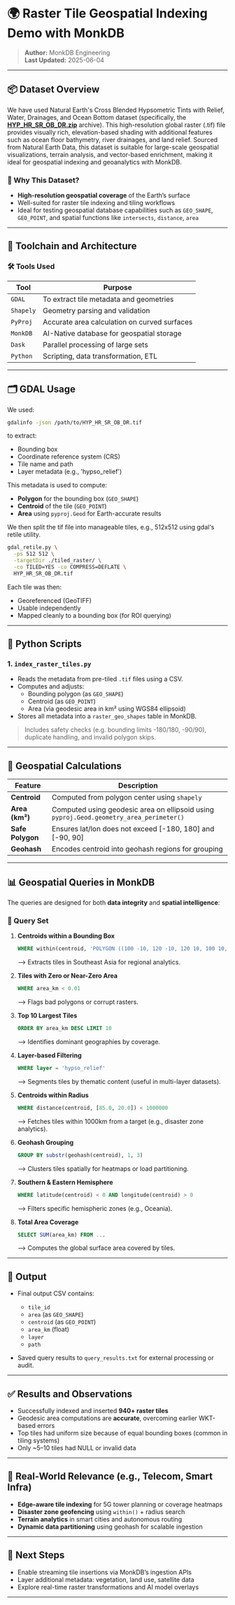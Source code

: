 # 🌍 Raster Tile Geospatial Indexing Demo with MonkDB

> **Author:** MonkDB Engineering  
> **Last Updated:** 2025-06-04

---

## 📦 Dataset Overview

We have used Natural Earth's Cross Blended Hypsometric Tints with Relief, Water, Drainages, and Ocean Bottom dataset (specifically, the [**HYP_HR_SR_OB_DR.zip**](https://www.naturalearthdata.com/http//www.naturalearthdata.com/download/10m/raster/HYP_HR_SR_OB_DR.zip) archive). This high-resolution global raster (.tif) file provides visually rich, elevation-based shading with additional features such as ocean floor bathymetry, river drainages, and land relief. Sourced from Natural Earth Data, this dataset is suitable for large-scale geospatial visualizations, terrain analysis, and vector-based enrichment, making it ideal for geospatial indexing and geoanalytics with MonkDB.

### 🔹 Why This Dataset?

- **High-resolution geospatial coverage** of the Earth’s surface
- Well-suited for raster tile indexing and tiling workflows
- Ideal for testing geospatial database capabilities such as `GEO_SHAPE`, `GEO_POINT`, and spatial functions like `intersects`, `distance`, `area`

---

## 🧰 Toolchain and Architecture

### 🛠 Tools Used

| Tool        | Purpose                                      |
|-------------|----------------------------------------------|
| `GDAL`      | To extract tile metadata and geometries      |
| `Shapely`   | Geometry parsing and validation               |
| `PyProj`    | Accurate area calculation on curved surfaces |
| `MonkDB`    | AI-Native database for geospatial storage    |
| `Dask`      | Parallel processing of large sets |
| `Python`    | Scripting, data transformation, ETL          |

---

## 🗂️ GDAL Usage

We used:
```bash
gdalinfo -json /path/to/HYP_HR_SR_OB_DR.tif
```
to extract:
- Bounding box
- Coordinate reference system (CRS)
- Tile name and path
- Layer metadata (e.g., 'hypso_relief')

This metadata is used to compute:
- **Polygon** for the bounding box (`GEO_SHAPE`)
- **Centroid** of the tile (`GEO_POINT`)
- **Area** using `pyproj.Geod` for Earth-accurate results

We then split the tif file into manageable tiles, e.g., 512x512 using gdal's retile utility.

```bash
gdal_retile.py \
  -ps 512 512 \
  -targetDir ./tiled_raster/ \
  -co TILED=YES -co COMPRESS=DEFLATE \
  HYP_HR_SR_OB_DR.tif
```

Each tile was then:
- Georeferenced (GeoTIFF)
- Usable independently
- Mapped cleanly to a bounding box (for ROI querying)

---

## 🐍 Python Scripts

### 1. `index_raster_tiles.py`

- Reads the metadata from pre-tiled `.tif` files using a CSV.
- Computes and adjusts:
  - Bounding polygon (as `GEO_SHAPE`)
  - Centroid (as `GEO_POINT`)
  - Area (via geodesic area in km² using WGS84 ellipsoid)
- Stores all metadata into a `raster_geo_shapes` table in MonkDB.

> Includes safety checks (e.g. bounding limits -180/180, -90/90), duplicate handling, and invalid polygon skips.

---

## 🧮 Geospatial Calculations

| Feature     | Description |
|-------------|-------------|
| **Centroid** | Computed from polygon center using `shapely` |
| **Area (km²)** | Computed using geodesic area on ellipsoid using `pyproj.Geod.geometry_area_perimeter()` |
| **Safe Polygon** | Ensures lat/lon does not exceed [-180, 180] and [-90, 90] |
| **Geohash** | Encodes centroid into geohash regions for grouping |

---

## 📊 Geospatial Queries in MonkDB

The queries are designed for both **data integrity** and **spatial intelligence**:

### 🔎 Query Set

1. **Centroids within a Bounding Box**
   ```sql
   WHERE within(centroid, 'POLYGON ((100 -10, 120 -10, 120 10, 100 10, 100 -10))')
   ```
   ⟶ Extracts tiles in Southeast Asia for regional analytics.

2. **Tiles with Zero or Near-Zero Area**
   ```sql
   WHERE area_km < 0.01
   ```
   ⟶ Flags bad polygons or corrupt rasters.

3. **Top 10 Largest Tiles**
   ```sql
   ORDER BY area_km DESC LIMIT 10
   ```
   ⟶ Identifies dominant geographies by coverage.

4. **Layer-based Filtering**
   ```sql
   WHERE layer = 'hypso_relief'
   ```
   ⟶ Segments tiles by thematic content (useful in multi-layer datasets).

5. **Centroids within Radius**
   ```sql
   WHERE distance(centroid, [85.0, 20.0]) < 1000000
   ```
   ⟶ Fetches tiles within 1000km from a target (e.g., disaster zone analytics).

6. **Geohash Grouping**
   ```sql
   GROUP BY substr(geohash(centroid), 1, 3)
   ```
   ⟶ Clusters tiles spatially for heatmaps or load partitioning.

7. **Southern & Eastern Hemisphere**
   ```sql
   WHERE latitude(centroid) < 0 AND longitude(centroid) > 0
   ```
   ⟶ Filters specific hemispheric zones (e.g., Oceania).

8. **Total Area Coverage**
   ```sql
   SELECT SUM(area_km) FROM ...
   ```
   ⟶ Computes the global surface area covered by tiles.

---

## 📁 Output

- Final output CSV contains:
  - `tile_id`
  - `area` (as `GEO_SHAPE`)
  - `centroid` (as `GEO_POINT`)
  - `area_km` (float)
  - `layer`
  - `path`

- Saved query results to `query_results.txt` for external processing or audit.

---

## ✅ Results and Observations

- Successfully indexed and inserted **940+ raster tiles**
- Geodesic area computations are **accurate**, overcoming earlier WKT-based errors
- Top tiles had uniform size because of equal bounding boxes (common in tiling systems)
- Only ~5–10 tiles had NULL or invalid data

---

## 🚀 Real-World Relevance (e.g., Telecom, Smart Infra)

- **Edge-aware tile indexing** for 5G tower planning or coverage heatmaps
- **Disaster zone geofencing** using `within()` + radius search
- **Terrain analytics** in smart cities and autonomous routing
- **Dynamic data partitioning** using geohash for scalable ingestion

---

## 📌 Next Steps

- Enable streaming tile insertions via MonkDB’s ingestion APIs
- Layer additional metadata: vegetation, land use, satellite data
- Explore real-time raster transformations and AI model overlays

---
